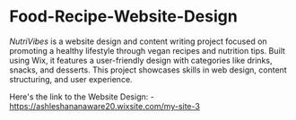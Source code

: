 # Food-Recipe-Website-Design
*NutriVibes* is a website design and content writing project focused on promoting a healthy lifestyle through vegan recipes and nutrition tips. Built using Wix, it features a user-friendly design with categories like drinks, snacks, and desserts. This project showcases skills in web design, content structuring, and user experience.


Here's the link to the Website Design: -
https://ashleshananaware20.wixsite.com/my-site-3
